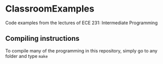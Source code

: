 # ClassroomExamples
Code examples from the lectures of ECE 231: Intermediate Programming

## Compiling instructions
To compile many of the programming in this repository, simply go to any folder and type `make`
